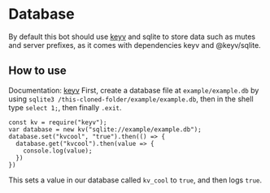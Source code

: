 # Database
By default this bot should use [keyv](https://github.com/lukechilds/keyv) and sqlite to store data such as mutes and server prefixes, as it comes with dependencies keyv and @keyv/sqlite.

## How to use
Documentation: [keyv](https://github.com/lukechilds/keyv/blob/master/README.md)
First, create a database file at `example/example.db` by using `sqlite3 /this-cloned-folder/example/example.db`, then in the shell type `select 1;`, then finally `.exit`.
```
const kv = require("keyv");
var database = new kv("sqlite://example/example.db");
database.set("kvcool", "true").then(() => {
  database.get("kvcool").then(value => {
    console.log(value);
  })
})
```
This sets a value in our database called `kv_cool` to `true`, and then logs `true`.
